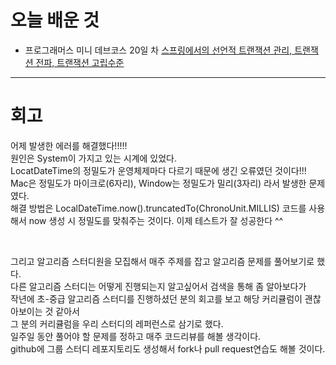 # 오늘 배운 것


- 프로그래머스 미니 데브코스 20일 차 [스프링에서의 선언적 트랜잭션 관리, 트랜잭션 전파, 트랜잭션 고립수준 ](https://github.com/suran-kim/cnu_backend_TIL/blob/f1d8f50fdfb0aed72c4cae13cdf51f7cbe98437e/Study/Spring/%5BSpring%20Boot%5D%20AOP%20(%EA%B4%80%EC%A0%90%20%EC%A7%80%ED%96%A5%20%ED%94%84%EB%A1%9C%EA%B7%B8%EB%9E%98%EB%B0%8D),%20Spring%20Transaction%20%EA%B4%80%EB%A6%AC.md)


---

# 회고

어제 발생한 에러를 해결했다!!!!!<br/>
원인은 System이 가지고 있는 시계에 있었다. <br/>
LocatDateTime의 정밀도가 운영체제마다 다르기 때문에 생긴 오류였던 것이다!!! <br/>
Mac은 정밀도가 마이크로(6자리), Window는 정밀도가 밀리(3자리) 라서 발생한 문제였다. <br/>
해결 방법은 LocalDateTime.now().truncatedTo(ChronoUnit.MILLIS) 코드를 사용해서
now 생성 시 정밀도를 맞춰주는 것이다. 이제 테스트가 잘 성공한다 ^^ <br/>

<br/>

그리고 알고리즘 스터디원을 모집해서 매주 주제를 잡고 알고리즘 문제를 풀어보기로 했다.<br/>
다른 알고리즘 스터디는 어떻게 진행되는지 알고싶어서 검색을 통해 좀 알아보다가 <br/>
 작년에 초-중급 알고리즘 스터디를 진행하셨던 분의 회고를 보고 해당 커리큘럼이 괜찮아보이는 것 같아서 <br/>
그 분의 커리큘럼을 우리 스터디의 레퍼런스로 삼기로 했다.<br/>
일주일 동안 풀어야 할 문제를 정하고 매주 코드리뷰를 해볼 생각이다. <br/>
github에 그룹 스터디 레포지토리도 생성해서 fork나 pull request연습도 해볼 것이다.
